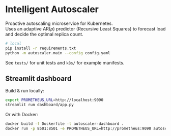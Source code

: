 
# Intelligent Autoscaler

Proactive autoscaling microservice for Kubernetes.  
Uses an adaptive AR(*p*) predictor (Recursive Least Squares) to forecast load and decide the optimal replica count.

```bash
# local
pip install -r requirements.txt
python -m autoscaler.main --config config.yaml
```

See `tests/` for unit tests and `k8s/` for example manifests.


## Streamlit dashboard

Build & run locally:

```bash
export PROMETHEUS_URL=http://localhost:9090
streamlit run dashboard/app.py
```

Or with Docker:

```bash
docker build -f Dockerfile -t autoscaler-dashboard .
docker run -p 8501:8501 -e PROMETHEUS_URL=http://prometheus:9090 autoscaler-dashboard
```

